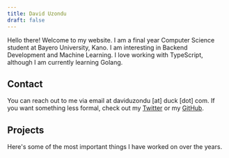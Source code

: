 ```yaml
---
title: David Uzondu
draft: false
---
```


Hello there! Welcome to my website. I am a final year Computer Science student at Bayero University, Kano. I am interesting in Backend Development and Machine Learning. I love working with TypeScript, although I am currently learning Golang.

## Contact

You can reach out to me via email at daviduzondu [at] duck [dot] com. If you want something less formal, check out my [Twitter](https://twitter.com/mrdaviduzondu) or my [GitHub](https://github.com/daviduzondu).

## Projects

Here's some of the most important things I have worked on over the years.

<div class="responsive-grid">
<!-- projects-card title="Spaces Downloader" description="A Twitter Spaces downloader built with TypeScript." -->

<!-- projects-card title="OTMS" description="An Online Test Management System built with Next.js and Nest.js." -->
</div>
